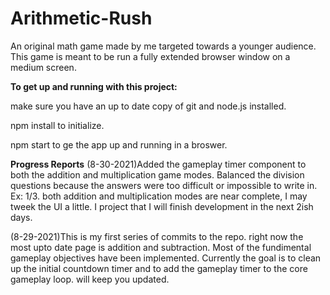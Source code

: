# Arithmetic-Rush
An original math game made by me targeted towards a younger audience. 
This game is meant to be run a fully extended browser window on a medium screen. 

**To get up and running with this project:**

make sure you have an up to date copy of git and node.js installed.

npm install to initialize. 

npm start to ge the app up and running in a broswer.

**Progress Reports**
(8-30-2021)Added the gameplay timer component to both the addition and multiplication game modes. Balanced the division questions because the answers were too difficult or impossible to write in. Ex: 1/3. both addition and multiplication modes are near complete, I may tweek the UI a little. I project that I will finish development in the next 2ish days.

(8-29-2021)This is my first series of commits to the repo. right now the most upto date page is addition and subtraction. Most of the fundimental gameplay objectives have been implemented. Currently the goal is to clean up the initial countdown timer and to add the gameplay timer to the core gameplay loop. will keep you updated.
